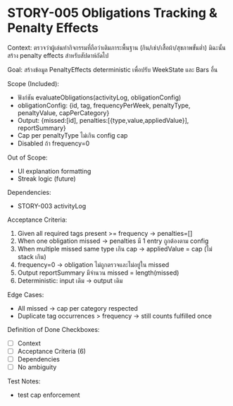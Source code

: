 # STORY-005 Obligations Tracking & Penalty Effects

Context:
ตรวจว่าผู้เล่นทำกิจกรรมที่ถือว่าเติมภาระพื้นฐาน (กิน/เช่า/เสื้อผ้า/สุขภาพขั้นต่ำ) มิฉะนั้นสร้าง penalty effects สำหรับสัปดาห์ถัดไป

Goal:
สร้างข้อมูล PenaltyEffects deterministic เพื่อปรับ WeekState และ Bars อื่น

Scope (Included):
- ฟังก์ชัน evaluateObligations(activityLog, obligationConfig)
- obligationConfig: {id, tag, frequencyPerWeek, penaltyType, penaltyValue, capPerCategory}
- Output: {missed:[id], penalties:[{type,value,appliedValue}], reportSummary}
- Cap per penaltyType ไม่เกิน config cap
- Disabled ถ้า frequency=0

Out of Scope:
- UI explanation formatting
- Streak logic (future)

Dependencies:
- STORY-003 activityLog

Acceptance Criteria:
1. Given all required tags present >= frequency -> penalties=[]
2. When one obligation missed -> penalties มี 1 entry ถูกต้องตาม config
3. When multiple missed same type เกิน cap -> appliedValue = cap (ไม่ stack เกิน)
4. frequency=0 -> obligation ไม่ถูกตรวจและไม่อยู่ใน missed
5. Output reportSummary มีจำนวน missed = length(missed)
6. Deterministic: input เดิม -> output เดิม

Edge Cases:
- All missed -> cap per category respected
- Duplicate tag occurrences > frequency -> still counts fulfilled once

Definition of Done Checkboxes:
- [ ] Context
- [ ] Acceptance Criteria (6)
- [ ] Dependencies
- [ ] No ambiguity

Test Notes:
- test cap enforcement
